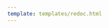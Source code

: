```yaml
---
template: templates/redoc.html
---
```


<redoc spec-url=../../../apis/restapis/org-management.yaml></redoc>
<script src="https://cdn.jsdelivr.net/npm/redoc@next/bundles/redoc.standalone.js"> </script>
